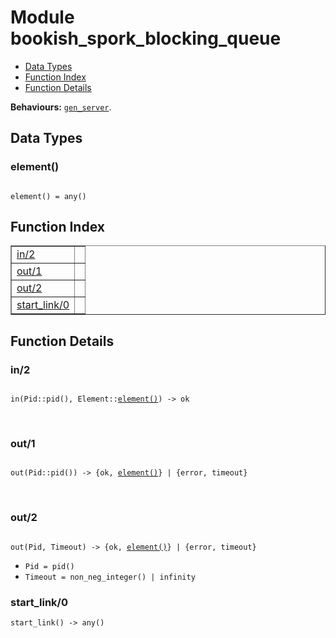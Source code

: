 

# Module bookish_spork_blocking_queue #
* [Data Types](#types)
* [Function Index](#index)
* [Function Details](#functions)

__Behaviours:__ [`gen_server`](gen_server.md).

<a name="types"></a>

## Data Types ##




### <a name="type-element">element()</a> ###


<pre><code>
element() = any()
</code></pre>

<a name="index"></a>

## Function Index ##


<table width="100%" border="1" cellspacing="0" cellpadding="2" summary="function index"><tr><td valign="top"><a href="#in-2">in/2</a></td><td></td></tr><tr><td valign="top"><a href="#out-1">out/1</a></td><td></td></tr><tr><td valign="top"><a href="#out-2">out/2</a></td><td></td></tr><tr><td valign="top"><a href="#start_link-0">start_link/0</a></td><td></td></tr></table>


<a name="functions"></a>

## Function Details ##

<a name="in-2"></a>

### in/2 ###

<pre><code>
in(Pid::pid(), Element::<a href="#type-element">element()</a>) -&gt; ok
</code></pre>
<br />

<a name="out-1"></a>

### out/1 ###

<pre><code>
out(Pid::pid()) -&gt; {ok, <a href="#type-element">element()</a>} | {error, timeout}
</code></pre>
<br />

<a name="out-2"></a>

### out/2 ###

<pre><code>
out(Pid, Timeout) -&gt; {ok, <a href="#type-element">element()</a>} | {error, timeout}
</code></pre>

<ul class="definitions"><li><code>Pid = pid()</code></li><li><code>Timeout = non_neg_integer() | infinity</code></li></ul>

<a name="start_link-0"></a>

### start_link/0 ###

`start_link() -> any()`

